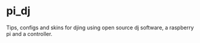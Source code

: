 # pi_dj
Tips, configs and skins for djing using open source dj software, a raspberry pi and a controller.
